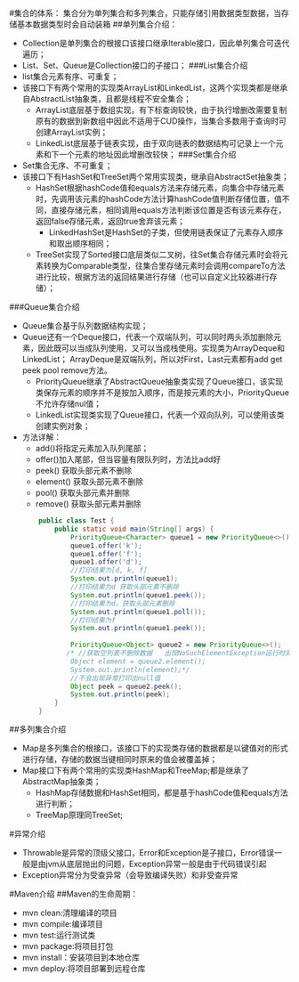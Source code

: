 #集合的体系：
集合分为单列集合和多列集合，只能存储引用数据类型数据，当存储基本数据类型时会自动装箱
##单列集合介绍：
* Collection是单列集合的根接口该接口继承Iterable接口，因此单列集合可迭代遍历；
* List、Set、Queue是Collection接口的子接口；
###List集合介绍
* list集合元素有序、可重复；
* 该接口下有两个常用的实现类ArrayList和LinkedList，这两个实现类都是继承自AbstractList抽象类，且都是线程不安全集合；
    * ArrayList底层基于数组实现，有下标查询较快，由于执行增删改需要复制原有的数据到新数组中因此不适用于CUD操作，当集合多数用于查询时可创建ArrayList实例；
    * LinkedList底层基于链表实现，由于双向链表的数据结构可记录上一个元素和下一个元素的地址因此增删改较快；
###Set集合介绍
* Set集合无序、不可重复；
* 该接口下有HashSet和TreeSet两个常用实现类，继承自AbstractSet抽象类；
    * HashSet根据hashCode值和equals方法来存储元素，向集合中存储元素时，先调用该元素的hashCode方法计算hashCode值判断存储位置，值不同，直接存储元素，相同调用equals方法判断该位置是否有该元素存在，返回false存储元素，返回true舍弃该元素；
        * LinkedHashSet是HashSet的子类，但使用链表保证了元素存入顺序和取出顺序相同；
    * TreeSet实现了Sorted接口底层类似二叉树，往Set集合存储元素时会将元素转换为Comparable类型，往集合里存储元素时会调用compareTo方法进行比较，根据方法的返回结果进行存储（也可以自定义比较器进行存储）；
    
###Queue集合介绍
* Queue集合基于队列数据结构实现；
* Queue还有一个Deque接口，代表一个双端队列，可以同时两头添加删除元素，因此既可以当成队列使用，又可以当成栈使用。实现类为ArrayDeque和LinkedList；
ArrayDeque是双端队列，所以对First，Last元素都有add get peek pool remove方法。
    * PriorityQueue继承了AbstractQueue抽象类实现了Queue接口，该实现类保存元素的顺序并不是按加入顺序，而是按元素的大小，PriorityQueue不允许存储nul值；
    * LinkedList实现类实现了Queue接口，代表一个双向队列，可以使用该类创建实例对象；
* 方法详解：
    * add()将指定元素加入队列尾部；
    * offer()加入尾部，但当容量有限队列时，方法比add好
    * peek() 获取头部元素不删除
    * element() 获取头部元素不删除
    * pool() 获取头部元素并删除
    * remove() 获取头部元素并删除
    ```java
        public class Test {
            public static void main(String[] args) {
                PriorityQueue<Character> queue1 = new PriorityQueue<>();
                queue1.offer('k');
                queue1.offer('f');
                queue1.offer('d');
                //打印结果为[d, k, f]
                System.out.println(queue1);
                //打印结果为d 获取头部元素不删除
                System.out.println(queue1.peek());
                //打印结果为d，获取头部元素删除
                System.out.println(queue1.poll());
                //打印结果为f
                System.out.println(queue1.peek());
        
                PriorityQueue<Object> queue2 = new PriorityQueue<>();
               /* //获取空列表不删除数据   出现NoSuchElementException运行时异常
                Object element = queue2.element();
                System.out.println(element);*/
                //不会出现异常打印出null值
                Object peek = queue2.peek();
                System.out.println(peek);
            }
        }
    ```
##多列集合介绍
* Map是多列集合的根接口，该接口下的实现类存储的数据都是以键值对的形式进行存储，存储的数据当键相同时原来的值会被覆盖掉；
* Map接口下有两个常用的实现类HashMap和TreeMap;都是继承了AbstractMap抽象类；
    * HashMap存储数据和HashSet相同，都是基于hashCode值和equals方法进行判断；
    * TreeMap原理同TreeSet;
    
#异常介绍
* Throwable是异常的顶级父接口，Error和Exception是子接口，Error错误一般是由jvm从底层抛出的问题，Exception异常一般是由于代码错误引起
* Exception异常分为受查异常（会导致编译失败）和非受查异常

#Maven介绍
##Maven的生命周期：
* mvn clean:清理编译的项目
* mvn compile:编译项目
* mvn test:运行测试类
* mvn package:将项目打包
* mvn install：安装项目到本地仓库
* mvn deploy:将项目部署到远程仓库
